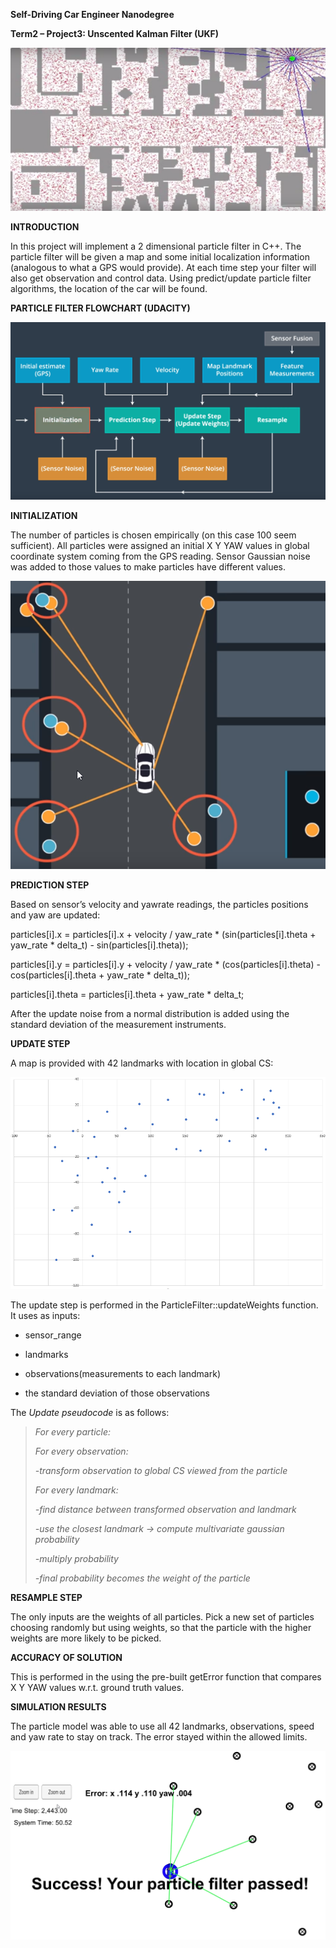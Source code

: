 **Self-Driving Car Engineer Nanodegree**

**Term2 – Project3: Unscented Kalman Filter (UKF)**

![](./media/image1.png)

**INTRODUCTION**

In this project will implement a 2 dimensional particle filter in C++.
The particle filter will be given a map and some initial localization
information (analogous to what a GPS would provide). At each time step
your filter will also get observation and control data. Using
predict/update particle filter algorithms, the location of the car will
be found.

**PARTICLE FILTER FLOWCHART (UDACITY)**

![](./media/image2.png)

**INITIALIZATION**

The number of particles is chosen empirically (on this case 100 seem
sufficient). All particles were assigned an initial X Y YAW values in
global coordinate system coming from the GPS reading. Sensor Gaussian
noise was added to those values to make particles have different values.

![](./media/image3.png)

**PREDICTION STEP**

Based on sensor’s velocity and yawrate readings, the particles positions
and yaw are updated:

particles\[i\].x = particles\[i\].x + velocity / yaw\_rate \*
(sin(particles\[i\].theta + yaw\_rate \* delta\_t) -
sin(particles\[i\].theta));

particles\[i\].y = particles\[i\].y + velocity / yaw\_rate \*
(cos(particles\[i\].theta) - cos(particles\[i\].theta + yaw\_rate \*
delta\_t));

particles\[i\].theta = particles\[i\].theta + yaw\_rate \* delta\_t;

After the update noise from a normal distribution is added using the
standard deviation of the measurement instruments.

**UPDATE STEP**

A map is provided with 42 landmarks with location in global CS:

![](./media/image4.png)

The update step is performed in the ParticleFilter::updateWeights
function. It uses as inputs:

-   sensor\_range

-   landmarks

-   observations(measurements to each landmark)

-   the standard deviation of those observations

The *Update pseudocode* is as follows:

> *For every particle:*
>
> *For every observation:*
>
> *-transform observation to global CS viewed from the particle*
>
> *For every landmark:*
>
> *-find distance between transformed observation and landmark*
>
> *-use the closest landmark -&gt; compute multivariate gaussian
> probability*
>
> *-multiply probability*
>
> *-final probability becomes the weight of the particle*

**RESAMPLE STEP**

The only inputs are the weights of all particles. Pick a new set of
particles choosing randomly but using weights, so that the particle with
the higher weights are more likely to be picked.

**ACCURACY OF SOLUTION**

This is performed in the using the pre-built getError function that
compares X Y YAW values w.r.t. ground truth values.

**SIMULATION RESULTS**

The particle model was able to use all 42 landmarks, observations, speed
and yaw rate to stay on track. The error stayed within the allowed
limits.

![](./media/image5.png)
